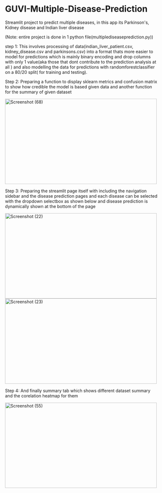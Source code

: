 # GUVI-Multiple-Disease-Prediction

Streamlit project to predict multiple diseases, in this app its Parkinson's, Kidney disease and Indian liver disease

(Note: entire project is done in 1 python file(multiplediseaseprediction.py))

step 1: This involves processing of data(indian_liver_patient.csv, kidney_disease.csv and parkinsons.csv) into a format thats more easier to model for predictions which is mainly binary encoding and drop columns with only 1 value(aka those that dont contribute to the prediction analysis at all ) and also modelling the data for predictions with randomforestclassifier on a 80/20 split( for training and testing).

Step 2: Preparing a function to display sklearn metrics and confusion matrix to show how credible the model is based given data and another function for the summary of given dataset 

<img width="500" height="281" alt="Screenshot (68)" src="https://github.com/user-attachments/assets/a04e1807-1b90-4792-9679-9bdac6564b83" />

Step 3: Preparing the streamlit page itself with including the navigation sidebar and the disease prediction pages and each disease can be selected with the dropdown selectbox as shown below and disease prediction is dynamically shown at the bottom of the page

<img width="500" height="281" alt="Screenshot (22)" src="https://github.com/user-attachments/assets/6d3ae6fd-2a0d-4a00-a6dc-f84c07183239" />
<img width="500" height="281" alt="Screenshot (23)" src="https://github.com/user-attachments/assets/fac52156-2d55-4b67-b036-13cfa14d4f49" />

Step 4: And finally summary tab which shows different dataset summary and the corelation heatmap for them 

<img width="500" height="281" alt="Screenshot (55)" src="https://github.com/user-attachments/assets/4a609d63-3526-4b0f-9efe-e53051c593ab" />

